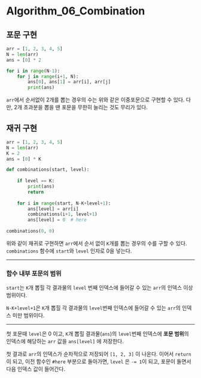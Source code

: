 # Algorithm_06_Combination

## 포문 구현

```python
arr = [1, 2, 3, 4, 5]
N = len(arr)
ans = [0] * 2

for i in range(N-1):
    for j in range(i+1, N):
        ans[0], ans[1] = arr[i], arr[j]
        print(ans)
```

`arr`에서 순서없이 2개를 뽑는 경우의 수는 위와 같은 이중포문으로 구현할 수 있다. 다만,  2개 초과분을  뽑을 땐 포문을 무한히 늘리는 것도 무리가 있다.



## 재귀 구현

```python
arr = [1, 2, 3, 4, 5]
N = len(arr)
K = 2
ans = [0] * K

def combinations(start, level):
	
    if level == K:
        print(ans)
        return
    
    for i in range(start, N-K+level+1):
        ans[level] = arr[i]
        combinations(i+1, level+1)
        ans[level] = 0  # here
        
combinations(0, 0)
```



위와 같이 재귀로 구현하면  `arr`에서 순서 없이 `K`개를 뽑는 경우의 수를 구할 수 있다. `combinations` 함수에 `start`와 `level` 인자로 0을 넣는다. 

---

### 함수 내부 포문의 범위

`start`는 `K`개 뽑힐 각 결과물의 `level` 번째 인덱스에 들어갈 수 있는 `arr`의 인덱스 이상 범위이다.

`N-K+level+1`은 `K`개 뽑힐 각 결과물의 `level`번째 인덱스에 들어갈 수 있는 `arr`의 인덱스 미만 범위이다.

---



첫 포문때 `level`은 0 이고, `K`개 뽑힐 결과물(`ans`)의 `level`번째 인덱스에 <strong>포문 범위</strong>의 인덱스에 해당하는 `arr` 값을 `ans[level]` 에 저장한다. 

첫 결과로 `arr`의 인덱스가 순차적으로 저장되어 `[1, 2, 3]` 이 나온다. 이어서 `return`이 되고,  이전 함수인 `#here` 부분으로 돌아가면, `level` 은 `-= 1`이 되고, 포문이 돌면서 다음 인덱스 값이 들어간다. 
